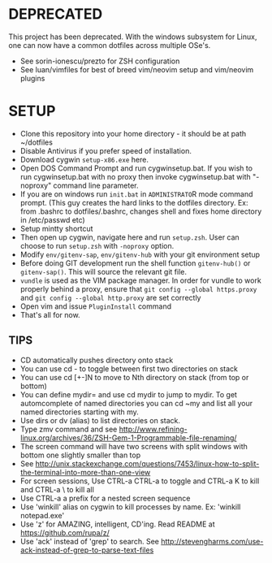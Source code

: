 # DEPRECATED
This project has been deprecated. With the windows subsystem for Linux, one can now have a common dotfiles across multiple OSe's.
- See sorin-ionescu/prezto for ZSH configuration
- See luan/vimfiles for best of breed vim/neovim setup and vim/neovim plugins

# SETUP
- Clone this repository into your home directory - it should be at path ~/dotfiles
- Disable Antivirus if you prefer speed of installation.
- Download cygwin `setup-x86.exe` here.
- Open DOS Command Prompt and run cygwinsetup.bat. If you wish to run cygwinsetup.bat with no proxy then invoke cygwinsetup.bat with "-noproxy" command line parameter.
- If you are on windows run `init.bat` in `ADMINISTRATO`R mode command prompt. (This guy creates the hard links to the dotfiles directory. Ex: from .bashrc to dotfiles/.bashrc, changes shell and fixes home directory in /etc/passwd etc)
- Setup mintty shortcut
- Then open up cygwin, navigate here and run `setup.zsh`. User can choose to run `setup.zsh` with `-noproxy` option.
- Modify `env/gitenv-sap`, `env/gitenv-hub` with your git environment setup
- Before doing GIT development run the shell function `gitenv-hub()` or `gitenv-sap()`. This will
source the relevant git file.
- `vundle` is used as the VIM package manager. In order for vundle to work properly behind a proxy, ensure that `git config --global https.proxy` and `git config --global http.proxy` are set correctly
- Open vim and issue `PluginInstall` command
- That's all for now.

## TIPS
- CD automatically pushes directory onto stack
- You can use cd - to toggle between first two directories on stack
- You can use cd [+-]N to move to Nth directory on stack (from top or bottom)
- You can define mydir=<path> and use cd mydir to jump to mydir. To get automcomplete of named directories you can cd ~my<TAB> and list all your named directories starting with my.
- Use dirs or dv (alias) to list directories on stack.
- Type zmv command and see http://www.refining-linux.org/archives/36/ZSH-Gem-1-Programmable-file-renaming/
- The screen command will have two screens with split windows with bottom one slightly smaller than top
- See http://unix.stackexchange.com/questions/7453/linux-how-to-split-the-terminal-into-more-than-one-view
- For screen sessions, Use CTRL-a CTRL-a to toggle and CTRL-a K to kill and CTRL-a \ to kill all 
- Use CTRL-a a prefix for a nested screen sequence
- Use 'winkill' alias on cygwin to kill processes by name. Ex: 'winkill notepad.exe'
- Use 'z' for AMAZING, intelligent, CD'ing. Read README at https://github.com/rupa/z/
- Use 'ack' instead of 'grep' to search.
  See http://stevengharms.com/use-ack-instead-of-grep-to-parse-text-files

